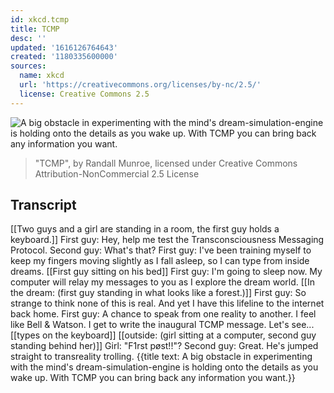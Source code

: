```yaml
---
id: xkcd.tcmp
title: TCMP
desc: ''
updated: '1616126764643'
created: '1180335600000'
sources:
  name: xkcd
  url: 'https://creativecommons.org/licenses/by-nc/2.5/'
  license: Creative Commons 2.5
---
```

![A big obstacle in experimenting with the mind's dream-simulation-engine is holding onto the details as you wake up.  With TCMP you can bring back any information you want.](https://imgs.xkcd.com/comics/tcmp.png)
> "TCMP", by Randall Munroe, licensed under Creative Commons Attribution-NonCommercial 2.5 License

## Transcript
[[Two guys and a girl are standing in a room, the first guy holds a keyboard.]]
First guy: Hey, help me test the Transconsciousness Messaging Protocol.
Second guy: What's that?
First guy: I've been training myself to keep my fingers moving slightly as I fall asleep, so I can type from inside dreams.
[[First guy sitting on his bed]]
First guy: I'm going to sleep now. My computer will relay my messages to you as I explore the dream world.
[[In the dream: (first guy standing in what looks like a forest.)]]
First guy: So strange to think none of this is real. And yet I have this lifeline to the internet back home.
First guy: A chance to speak from one reality to another. I feel like Bell & Watson. I get to write the inaugural TCMP message. Let's see... [[types on the keyboard]]
[[outside: (girl sitting at a computer, second guy standing behind her)]]
Girl: "F1rst pøst!!"?
Second guy: Great. He's jumped straight to transreality trolling.
{{title text: A big obstacle in experimenting with the mind's dream-simulation-engine is holding onto the details as you wake up.  With TCMP you can bring back any information you want.}}
